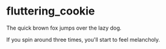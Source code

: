# fluttering_cookie
The quick brown fox jumps over the lazy dog.

If you spin around three times, you'll start to feel melancholy.
